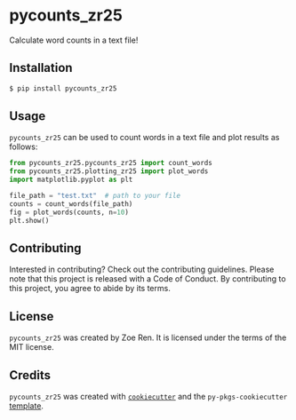 # pycounts_zr25

Calculate word counts in a text file!

## Installation

```bash
$ pip install pycounts_zr25
```

## Usage

`pycounts_zr25` can be used to count words in a text file and plot results
as follows:

```python
from pycounts_zr25.pycounts_zr25 import count_words
from pycounts_zr25.plotting_zr25 import plot_words
import matplotlib.pyplot as plt

file_path = "test.txt"  # path to your file
counts = count_words(file_path)
fig = plot_words(counts, n=10)
plt.show()
```

## Contributing

Interested in contributing? Check out the contributing guidelines. 
Please note that this project is released with a Code of Conduct. 
By contributing to this project, you agree to abide by its terms.

## License

`pycounts_zr25` was created by Zoe Ren. It is licensed under the terms 
of the MIT license.

## Credits

`pycounts_zr25` was created with 
[`cookiecutter`](https://cookiecutter.readthedocs.io/en/latest/) and 
the `py-pkgs-cookiecutter` 
[template](https://github.com/py-pkgs/py-pkgs-cookiecutter).
